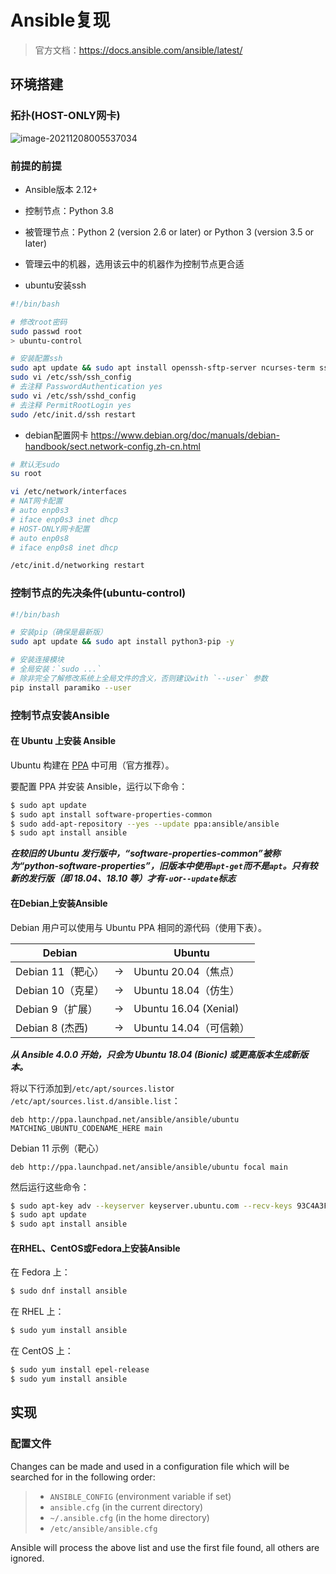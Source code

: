 # Ansible复现

> 官方文档：https://docs.ansible.com/ansible/latest/

## 环境搭建

### 拓扑(HOST-ONLY网卡)

 ![image-20211208005537034](C:\Users\h3wyf\AppData\Roaming\Typora\typora-user-images\image-20211208005537034.png)



### 前提的前提

- Ansible版本 2.12+

- 控制节点：Python 3.8
- 被管理节点：Python 2 (version 2.6 or later) or Python 3 (version 3.5 or later)
- 管理云中的机器，选用该云中的机器作为控制节点更合适
- ubuntu安装ssh

```bash
#!/bin/bash

# 修改root密码
sudo passwd root
> ubuntu-control

# 安装配置ssh
sudo apt update && sudo apt install openssh-sftp-server ncurses-term ssh-import-id openssh-client
sudo vi /etc/ssh/ssh_config
# 去注释 PasswordAuthentication yes
sudo vi /etc/ssh/sshd_config
# 去注释 PermitRootLogin yes
sudo /etc/init.d/ssh restart

```

- debian配置网卡 <https://www.debian.org/doc/manuals/debian-handbook/sect.network-config.zh-cn.html>

```bash
# 默认无sudo
su root

vi /etc/network/interfaces
# NAT网卡配置
# auto enp0s3
# iface enp0s3 inet dhcp
# HOST-ONLY网卡配置
# auto enp0s8
# iface enp0s8 inet dhcp

/etc/init.d/networking restart
```



### 控制节点的先决条件(ubuntu-control)

```bash
#!/bin/bash

# 安装pip（确保是最新版）
sudo apt update && sudo apt install python3-pip -y

# 安装连接模块
# 全局安装：`sudo ...`
# 除非完全了解修改系统上全局文件的含义，否则建议with `--user` 参数
pip install paramiko --user 

```



### 控制节点安装Ansible

#### 在 Ubuntu 上安装 Ansible

Ubuntu 构建在 [PPA](https://launchpad.net/~ansible/+archive/ubuntu/ansible) 中可用（官方推荐）。

要配置 PPA 并安装 Ansible，运行以下命令：

```bash
$ sudo apt update
$ sudo apt install software-properties-common
$ sudo add-apt-repository --yes --update ppa:ansible/ansible
$ sudo apt install ansible
```

***在较旧的 Ubuntu 发行版中，“software-properties-common”被称为“python-software-properties”，旧版本中使用`apt-get`而不是`apt`。只有较新的发行版（即 18.04、18.10 等）才有`-u`or`--update`标志***



#### 在Debian上安装Ansible

Debian 用户可以使用与 Ubuntu PPA 相同的源代码（使用下表）。

| Debian            |      | Ubuntu                 |
| ----------------- | ---- | ---------------------- |
| Debian 11（靶心） | ->   | Ubuntu 20.04（焦点）   |
| Debian 10（克星） | ->   | Ubuntu 18.04（仿生）   |
| Debian 9（扩展）  | ->   | Ubuntu 16.04 (Xenial)  |
| Debian 8 (杰西)   | ->   | Ubuntu 14.04（可信赖） |

***从 Ansible 4.0.0 开始，只会为 Ubuntu 18.04 (Bionic) 或更高版本生成新版本。***

将以下行添加到`/etc/apt/sources.list`or `/etc/apt/sources.list.d/ansible.list`：

```
deb http://ppa.launchpad.net/ansible/ansible/ubuntu MATCHING_UBUNTU_CODENAME_HERE main
```

Debian 11 示例（靶心）

```
deb http://ppa.launchpad.net/ansible/ansible/ubuntu focal main
```

然后运行这些命令：

```bash
$ sudo apt-key adv --keyserver keyserver.ubuntu.com --recv-keys 93C4A3FD7BB9C367
$ sudo apt update
$ sudo apt install ansible
```



#### 在RHEL、CentOS或Fedora上安装Ansible

在 Fedora 上：

```bash
$ sudo dnf install ansible
```

在 RHEL 上：

```bash
$ sudo yum install ansible
```

在 CentOS 上：

```bash
$ sudo yum install epel-release
$ sudo yum install ansible
```



## 实现

### 配置文件

Changes can be made and used in a configuration file which will be searched for in the following order:

> - `ANSIBLE_CONFIG` (environment variable if set)
> - `ansible.cfg` (in the current directory)
> - `~/.ansible.cfg` (in the home directory)
> - `/etc/ansible/ansible.cfg`

Ansible will process the above list and use the first file found, all others are ignored.



